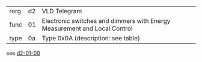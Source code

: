 
|    |   |   |
| -- | - | - |
| rorg | d2 | VLD Telegram |
| func | 01 | Electronic switches and dimmers with Energy Measurement and Local Control |
| type | 0a | Type 0x0A (description: see table) |

see [d2-01-00](d2-01-00.md)
  